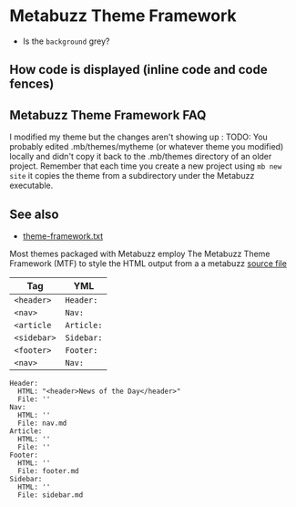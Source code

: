 # Metabuzz Theme Framework 

* Is the `background` grey?

## How code is displayed (inline code and code fences)


## Metabuzz Theme Framework FAQ

I modified my theme but the changes aren't showing up
: TODO: You probably edited .mb/themes/mytheme (or whatever theme you modified) locally and didn't copy it back to the .mb/themes directory of an older project. Remember that each time you create a new project using `mb new site`  it copies the theme from a subdirectory under the Metabuzz executable.

## See also

* [theme-framework.txt](theme-framework.txt)

Most themes packaged with Metabuzz employ The Metabuzz Theme Framework (MTF) to
style the HTML output from a a metabuzz [source file](glossary.html#source-file-1)


| Tag              | YML          |
| ---------------- | ------------ |
| `<header>`       | `Header:`    |
| `<nav>`          | `Nav:`       |
| `<article`       | `Article:`   |
| `<sidebar>`      | `Sidebar:`   |
| `<footer>`       | `Footer:`    |
| `<nav>`          | `Nav:`       |


```
Header:
  HTML: "<header>News of the Day</header>"
  File: ''
Nav:
  HTML: ''
  File: nav.md
Article:
  HTML: ''
  File: ''
Footer:
  HTML: ''
  File: footer.md
Sidebar:
  HTML: ''
  File: sidebar.md
```

